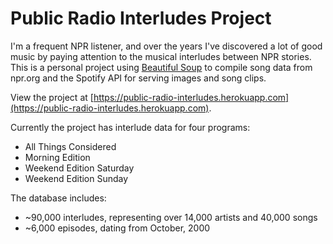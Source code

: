 # Public Radio Interludes Project

I'm a frequent NPR listener, and over the years I've discovered a lot of good music by paying attention to the 
musical interludes between NPR stories.  This is a personal project using 
[Beautiful Soup](https://www.crummy.com/software/BeautifulSoup/bs4/doc/#) to compile song data from npr.org and the 
Spotify API for serving images and song clips.

View the project at [https://public-radio-interludes.herokuapp.com](https://public-radio-interludes.herokuapp.com).

Currently the project has interlude data for four programs:
* All Things Considered
* Morning Edition
* Weekend Edition Saturday
* Weekend Edition Sunday

The database includes:
* ~90,000 interludes, representing over 14,000 artists and 40,000 songs
* ~6,000 episodes, dating from October, 2000
